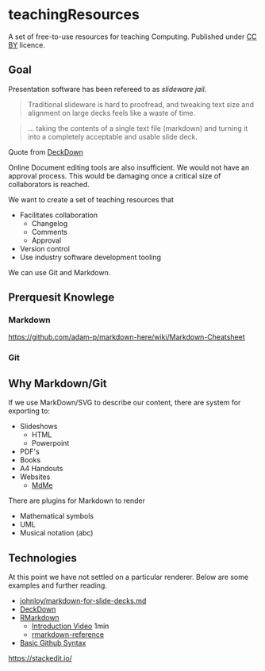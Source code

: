 teachingResources
=================

A set of free-to-use resources for teaching Computing.
Published under [CC BY](https://creativecommons.org/licenses/by/4.0) licence.


Goal
----

Presentation software has been refereed to as _slideware jail_.

> Traditional slideware is hard to proofread, and tweaking text size and alignment on large decks feels like a waste of time.

> ... taking the contents of a single text file (markdown) and turning it into a completely acceptable and usable slide deck.

Quote from [DeckDown](http://deckdown.org/)

Online Document editing tools are also insufficient. We would not have an approval process. This would be damaging once a critical size of collaborators is reached.

We want to create a set of teaching resources that
* Facilitates collaboration
    * Changelog
    * Comments
    * Approval
* Version control
* Use industry software development tooling

We can use Git and Markdown.

Prerquesit Knowlege
-------------------

### Markdown

https://github.com/adam-p/markdown-here/wiki/Markdown-Cheatsheet

### Git


Why Markdown/Git
----------------

If we use MarkDown/SVG to describe our content, there are system for exporting to:
* Slideshows
    * HTML
    * Powerpoint
* PDF's
* Books
* A4 Handouts
* Websites
    * [MdMe](https://github.com/susam/mdme)

There are plugins for Markdown to render
* Mathematical symbols
* UML
* Musical notation (abc)


Technologies
------------

At this point we have not settled on a particular renderer. Below are some examples and further reading.

* [johnloy/markdown-for-slide-decks.md](https://gist.github.com/johnloy/27dd124ad40e210e91c70dd1c24ac8c8)
* [DeckDown](http://deckdown.org/)
* [RMarkdown](https://rmarkdown.rstudio.com/)
    * [Introduction Video](https://player.vimeo.com/video/178485416) 1min
    * [rmarkdown-reference](https://rstudio.com/wp-content/uploads/2015/03/rmarkdown-reference.pdf)
* [Basic Github Syntax](https://help.github.com/en/github/writing-on-github/basic-writing-and-formatting-syntax)

https://stackedit.io/

